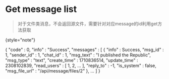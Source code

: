 # Get message list

> 对于文件类消息，不会返回源文件，需要针对对应message的id利用get方法获取
> 
{style="note"}

<api-endpoint openapi-path="../cotalk.yaml" endpoint="/api/chat/{chatid}/messages" method="GET">

<response type="200">

<sample>
{
    "code" : 0,
    "info" : "Success",
    "messages" : [
        {
            "info" : Success,
            "msg_id" : 1,
            "sender_id" : 1,
            "chat_id" : 1,
            "msg_text" : "I published the Republic",
            "msg_type" : "text",
            "create_time" : 1710836514,
            "update_time" : 2308102839,
            "read_users" : [
                            1,
                            2,
                            ...
                        ],
            "reply_to" : -1,
            "is_system" : false,
            "msg_file_url" : "/api/message/files/2"
        },
        ...
    ]
}
</sample>

</response>

</api-endpoint>